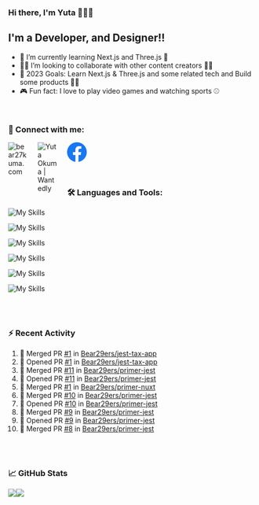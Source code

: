 ### Hi there, I'm Yuta 🤟🏻🐻

## I'm a Developer, and Designer!!

- 🌱 I’m currently learning Next.js and Three.js 🤣
- 👬🏻 I’m looking to collaborate with other content creators 👋🏻
- 🥅 2023 Goals: Learn Next.js & Three.js and some related tech and Build some products 💪🏻
- 🎮 Fun fact: I love to play video games and watching sports ⚾️

<br />

### :wave: Connect with me:

[<img align="left" alt="bear27kuma.com" width="40px" src="https://user-images.githubusercontent.com/39920490/156489586-f125813b-e344-46d6-9306-f5786684b976.jpg" style="margin-right: 20px;" />](https://bear29ers.github.io/)
[<img align="left" alt="Yuta Okuma | Wantedly" width="40px" src="https://user-images.githubusercontent.com/39920490/156489528-fdc520d6-10f1-43b6-8bf8-fadf8dcf1a90.jpg" style="margin-right: 20px;" />](https://www.wantedly.com/id/yuta_okuma_b)
[<img align="left" alt="Yuta Okuma | Facebook" width="40px" src="https://github.com/github/explore/blob/main/topics/facebook/facebook.png?raw=true" style="margin-right: 20px;" />](https://www.facebook.com/kumakuma1129/)

[//]: # '[<img align="left" alt="Yuta Okuma | Instagram" width="40px" src="https://github.com/github/explore/blob/main/topics/instagram/instagram.png?raw=true" />](https://www.instagram.com/bear_27earl/)'

<br />
<br />
<br />
<br />

### :hammer_and_wrench: Languages and Tools:

![My Skills](https://skillicons.dev/icons?i=html,css,sass,tailwind,bootstrap,js)

![My Skills](https://skillicons.dev/icons?i=ts,jquery,react,nextjs,vercel,vue)

![My Skills](https://skillicons.dev/icons?i=nodejs,express,jest,php,laravel,mysql)

![My Skills](https://skillicons.dev/icons?i=docker,git,github,githubactions,aws,linux)

![My Skills](https://skillicons.dev/icons?i=vim,neovim,lua,md,idea,vscode)

![My Skills](https://skillicons.dev/icons?i=atom,webpack,xd,ps,ai,ae)

<br />
<br />

### :zap: Recent Activity

<!--START_SECTION:activity-->

1. 🎉 Merged PR [#1](https://github.com/Bear29ers/jest-tax-app/pull/1) in [Bear29ers/jest-tax-app](https://github.com/Bear29ers/jest-tax-app)
2. 💪 Opened PR [#1](https://github.com/Bear29ers/jest-tax-app/pull/1) in [Bear29ers/jest-tax-app](https://github.com/Bear29ers/jest-tax-app)
3. 🎉 Merged PR [#11](https://github.com/Bear29ers/primer-jest/pull/11) in [Bear29ers/primer-jest](https://github.com/Bear29ers/primer-jest)
4. 💪 Opened PR [#11](https://github.com/Bear29ers/primer-jest/pull/11) in [Bear29ers/primer-jest](https://github.com/Bear29ers/primer-jest)
5. 🎉 Merged PR [#1](https://github.com/Bear29ers/primer-nuxt/pull/1) in [Bear29ers/primer-nuxt](https://github.com/Bear29ers/primer-nuxt)
6. 🎉 Merged PR [#10](https://github.com/Bear29ers/primer-jest/pull/10) in [Bear29ers/primer-jest](https://github.com/Bear29ers/primer-jest)
7. 💪 Opened PR [#10](https://github.com/Bear29ers/primer-jest/pull/10) in [Bear29ers/primer-jest](https://github.com/Bear29ers/primer-jest)
8. 🎉 Merged PR [#9](https://github.com/Bear29ers/primer-jest/pull/9) in [Bear29ers/primer-jest](https://github.com/Bear29ers/primer-jest)
9. 💪 Opened PR [#9](https://github.com/Bear29ers/primer-jest/pull/9) in [Bear29ers/primer-jest](https://github.com/Bear29ers/primer-jest)
10. 🎉 Merged PR [#8](https://github.com/Bear29ers/primer-jest/pull/8) in [Bear29ers/primer-jest](https://github.com/Bear29ers/primer-jest)

<!--END_SECTION:activity-->

<br />
<br />

### :chart_with_upwards_trend: GitHub Stats

<div style="display: flex;">
    <a href="https://github.com/Bear29ers">
        <img height="200px;" src="https://github-readme-stats.vercel.app/api?username=Bear29ers&show_icons=true&theme=bear">
    </a>
    <a href="https://github.com/Bear29ers">
        <img height="200px" src="https://github-readme-stats.vercel.app/api/top-langs/?username=Bear29ers&langs_count=6&layout=compact&theme=bear">
    </a>
</div>
